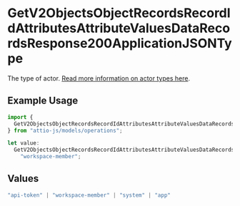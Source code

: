 # GetV2ObjectsObjectRecordsRecordIdAttributesAttributeValuesDataRecordsResponse200ApplicationJSONType

The type of actor. [Read more information on actor types here](/docs/actors).

## Example Usage

```typescript
import {
  GetV2ObjectsObjectRecordsRecordIdAttributesAttributeValuesDataRecordsResponse200ApplicationJSONType,
} from "attio-js/models/operations";

let value:
  GetV2ObjectsObjectRecordsRecordIdAttributesAttributeValuesDataRecordsResponse200ApplicationJSONType =
    "workspace-member";
```

## Values

```typescript
"api-token" | "workspace-member" | "system" | "app"
```